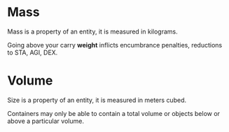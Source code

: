 # Mass

Mass is a property of an entity, it is measured in kilograms.

Going above your carry **weight** inflicts encumbrance penalties, reductions to STA, AGI, DEX.

# Volume

Size is a property of an entity, it is measured in meters cubed.

Containers may only be able to contain a total volume or objects below or above a particular volume.
